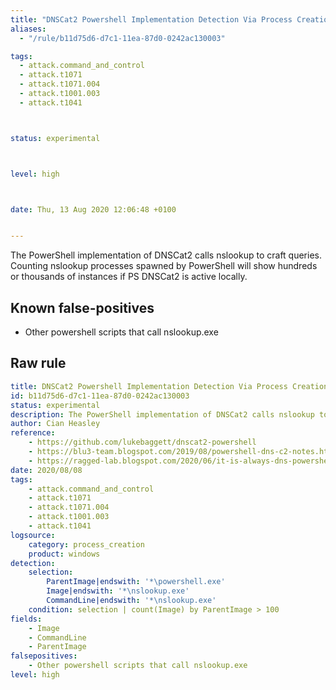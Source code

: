 ```yaml
---
title: "DNSCat2 Powershell Implementation Detection Via Process Creation"
aliases:
  - "/rule/b11d75d6-d7c1-11ea-87d0-0242ac130003"

tags:
  - attack.command_and_control
  - attack.t1071
  - attack.t1071.004
  - attack.t1001.003
  - attack.t1041



status: experimental



level: high



date: Thu, 13 Aug 2020 12:06:48 +0100


---
```


The PowerShell implementation of DNSCat2 calls nslookup to craft queries. Counting nslookup processes spawned by PowerShell will show hundreds or thousands of instances if PS DNSCat2 is active locally.

<!--more-->


## Known false-positives

* Other powershell scripts that call nslookup.exe




## Raw rule
```yaml
title: DNSCat2 Powershell Implementation Detection Via Process Creation
id: b11d75d6-d7c1-11ea-87d0-0242ac130003
status: experimental
description: The PowerShell implementation of DNSCat2 calls nslookup to craft queries. Counting nslookup processes spawned by PowerShell will show hundreds or thousands of instances if PS DNSCat2 is active locally.
author: Cian Heasley
reference:
    - https://github.com/lukebaggett/dnscat2-powershell
    - https://blu3-team.blogspot.com/2019/08/powershell-dns-c2-notes.html
    - https://ragged-lab.blogspot.com/2020/06/it-is-always-dns-powershell-edition.html
date: 2020/08/08
tags:
    - attack.command_and_control
    - attack.t1071
    - attack.t1071.004
    - attack.t1001.003
    - attack.t1041
logsource:
    category: process_creation
    product: windows
detection:
    selection:
        ParentImage|endswith: '*\powershell.exe'
        Image|endswith: '*\nslookup.exe'
        CommandLine|endswith: '*\nslookup.exe'
    condition: selection | count(Image) by ParentImage > 100
fields:
    - Image
    - CommandLine
    - ParentImage
falsepositives:
    - Other powershell scripts that call nslookup.exe
level: high

```
